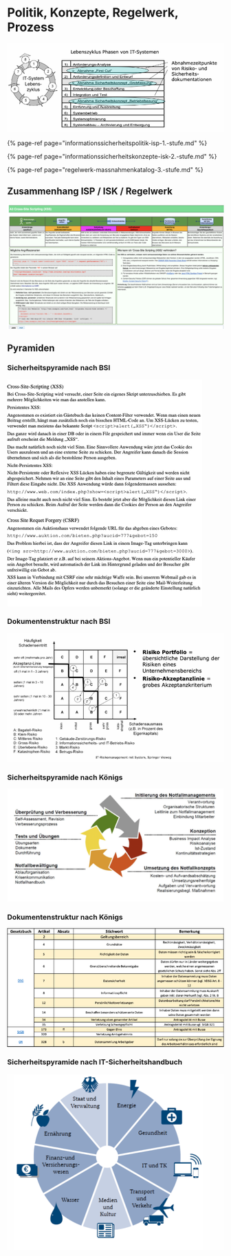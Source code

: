 # Politik, Konzepte, Regelwerk, Prozess

![](../../.gitbook/assets/image%20%2827%29.png)

{% page-ref page="informationssicherheitspolitik-isp-1.-stufe.md" %}

{% page-ref page="informationssicherheitskonzepte-isk-2.-stufe.md" %}

{% page-ref page="regelwerk-massnahmenkatalog-3.-stufe.md" %}



## Zusammenhang ISP / ISK / Regelwerk

![](../../.gitbook/assets/image%20%2812%29.png)



## Pyramiden

### Sicherheitspyramide nach BSI

![](../../.gitbook/assets/image%20%2829%29.png)

### Dokumentenstruktur nach BSI

![](../../.gitbook/assets/image%20%2828%29.png)

### Sicherheitspyramide nach Königs

![](../../.gitbook/assets/image%20%284%29.png)

### Dokumentenstruktur nach Königs

![](../../.gitbook/assets/image%20%2824%29.png)

### Sicherheitspyramide nach IT-Sicherheitshandbuch

![](../../.gitbook/assets/image%20%2836%29.png)

